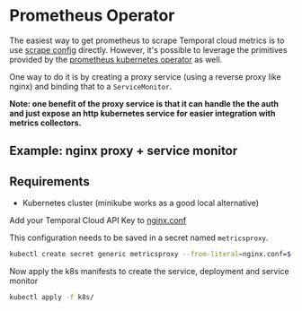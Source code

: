 # Prometheus Operator

The easiest way to get prometheus to scrape Temporal cloud metrics is to use [scrape config](../scrapeconfig/README.md) directly. However, it's possible to leverage the primitives provided by the [prometheus kubernetes operator](https://prometheus-operator.dev/) as well.

One way to do it is by creating a proxy service (using a reverse proxy like nginx) and binding that to a `ServiceMonitor`.  

**Note: one benefit of the proxy service is that it can handle the the auth and just expose an http kubernetes service for easier integration with metrics collectors.**


## Example: nginx proxy + service monitor

## Requirements
* Kubernetes cluster (minikube works as a good local alternative)


Add your Temporal Cloud API Key to [nginx.conf](k8s/nginx.conf) 

This configuration needs to be saved in a secret named `metricsproxy`.

```bash
kubectl create secret generic metricsproxy --from-literal=nginx.conf=$(cat k8s/nginx.conf | base64)
```

Now apply the k8s manifests to create the service, deployment and service monitor

```bash
kubectl apply -f k8s/
```
